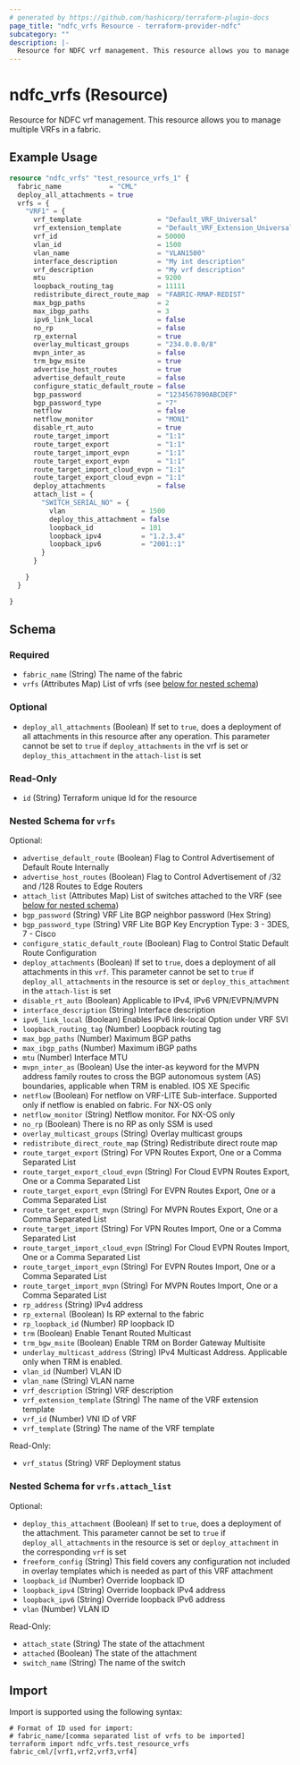 ```yaml
---
# generated by https://github.com/hashicorp/terraform-plugin-docs
page_title: "ndfc_vrfs Resource - terraform-provider-ndfc"
subcategory: ""
description: |-
  Resource for NDFC vrf management. This resource allows you to manage multiple VRFs in a fabric.
---
```


# ndfc_vrfs (Resource)

Resource for NDFC vrf management. This resource allows you to manage multiple VRFs in a fabric.

## Example Usage

```terraform
resource "ndfc_vrfs" "test_resource_vrfs_1" {
  fabric_name            = "CML"
  deploy_all_attachments = true
  vrfs = {
    "VRF1" = {
      vrf_template                   = "Default_VRF_Universal"
      vrf_extension_template         = "Default_VRF_Extension_Universal"
      vrf_id                         = 50000
      vlan_id                        = 1500
      vlan_name                      = "VLAN1500"
      interface_description          = "My int description"
      vrf_description                = "My vrf description"
      mtu                            = 9200
      loopback_routing_tag           = 11111
      redistribute_direct_route_map  = "FABRIC-RMAP-REDIST"
      max_bgp_paths                  = 2
      max_ibgp_paths                 = 3
      ipv6_link_local                = false
      no_rp                          = false
      rp_external                    = true
      overlay_multicast_groups       = "234.0.0.0/8"
      mvpn_inter_as                  = false
      trm_bgw_msite                  = true
      advertise_host_routes          = true
      advertise_default_route        = false
      configure_static_default_route = false
      bgp_password                   = "1234567890ABCDEF"
      bgp_password_type              = "7"
      netflow                        = false
      netflow_monitor                = "MON1"
      disable_rt_auto                = true
      route_target_import            = "1:1"
      route_target_export            = "1:1"
      route_target_import_evpn       = "1:1"
      route_target_export_evpn       = "1:1"
      route_target_import_cloud_evpn = "1:1"
      route_target_export_cloud_evpn = "1:1"
      deploy_attachments             = false
      attach_list = {
        "SWITCH_SERIAL_NO" = {
          vlan                   = 1500
          deploy_this_attachment = false
          loopback_id            = 101
          loopback_ipv4          = "1.2.3.4"
          loopback_ipv6          = "2001::1"
        }
      }

    }
  }

}
```

<!-- schema generated by tfplugindocs -->
## Schema

### Required

- `fabric_name` (String) The name of the fabric
- `vrfs` (Attributes Map) List of vrfs (see [below for nested schema](#nestedatt--vrfs))

### Optional

- `deploy_all_attachments` (Boolean) If set to `true`, does a deployment of all attachments in this resource after any operation. This parameter cannot be set to `true` if  `deploy_attachments` in the vrf is set or `deploy_this_attachment` in the  `attach-list` is set

### Read-Only

- `id` (String) Terraform unique Id for the resource

<a id="nestedatt--vrfs"></a>
### Nested Schema for `vrfs`

Optional:

- `advertise_default_route` (Boolean) Flag to Control Advertisement of Default Route Internally
- `advertise_host_routes` (Boolean) Flag to Control Advertisement of /32 and /128 Routes to Edge Routers
- `attach_list` (Attributes Map) List of switches attached to the VRF (see [below for nested schema](#nestedatt--vrfs--attach_list))
- `bgp_password` (String) VRF Lite BGP neighbor password (Hex String)
- `bgp_password_type` (String) VRF Lite BGP Key Encryption Type: 3 - 3DES, 7 - Cisco
- `configure_static_default_route` (Boolean) Flag to Control Static Default Route Configuration
- `deploy_attachments` (Boolean) If set to `true`, does a deployment of all attachments in this `vrf`. This parameter cannot be set to `true` if  `deploy_all_attachments` in the resource is set or `deploy_this_attachment` in the  `attach-list` is set
- `disable_rt_auto` (Boolean) Applicable to IPv4, IPv6 VPN/EVPN/MVPN
- `interface_description` (String) Interface description
- `ipv6_link_local` (Boolean) Enables IPv6 link-local Option under VRF SVI
- `loopback_routing_tag` (Number) Loopback routing tag
- `max_bgp_paths` (Number) Maximum BGP paths
- `max_ibgp_paths` (Number) Maximum iBGP paths
- `mtu` (Number) Interface MTU
- `mvpn_inter_as` (Boolean) Use the inter-as keyword for the MVPN address family routes to cross the BGP autonomous system (AS) boundaries, applicable when TRM is enabled. IOS XE Specific
- `netflow` (Boolean) For netflow on VRF-LITE Sub-interface. Supported only if netflow is enabled on fabric. For NX-OS only
- `netflow_monitor` (String) Netflow monitor. For NX-OS only
- `no_rp` (Boolean) There is no RP as only SSM is used
- `overlay_multicast_groups` (String) Overlay multicast groups
- `redistribute_direct_route_map` (String) Redistribute direct route map
- `route_target_export` (String) For VPN Routes Export, One or a Comma Separated List
- `route_target_export_cloud_evpn` (String) For Cloud EVPN Routes Export, One or a Comma Separated List
- `route_target_export_evpn` (String) For EVPN Routes Export, One or a Comma Separated List
- `route_target_export_mvpn` (String) For MVPN Routes Export, One or a Comma Separated List
- `route_target_import` (String) For VPN Routes Import, One or a Comma Separated List
- `route_target_import_cloud_evpn` (String) For Cloud EVPN Routes Import, One or a Comma Separated List
- `route_target_import_evpn` (String) For EVPN Routes Import, One or a Comma Separated List
- `route_target_import_mvpn` (String) For MVPN Routes Import, One or a Comma Separated List
- `rp_address` (String) IPv4 address
- `rp_external` (Boolean) Is RP external to the fabric
- `rp_loopback_id` (Number) RP loopback ID
- `trm` (Boolean) Enable Tenant Routed Multicast
- `trm_bgw_msite` (Boolean) Enable TRM on Border Gateway Multisite
- `underlay_multicast_address` (String) IPv4 Multicast Address. Applicable only when TRM is enabled.
- `vlan_id` (Number) VLAN ID
- `vlan_name` (String) VLAN name
- `vrf_description` (String) VRF description
- `vrf_extension_template` (String) The name of the VRF extension template
- `vrf_id` (Number) VNI ID of VRF
- `vrf_template` (String) The name of the VRF template

Read-Only:

- `vrf_status` (String) VRF Deployment status

<a id="nestedatt--vrfs--attach_list"></a>
### Nested Schema for `vrfs.attach_list`

Optional:

- `deploy_this_attachment` (Boolean) If set to `true`, does a deployment of the attachment. This parameter cannot be set to `true` if  `deploy_all_attachments` in the resource is set or `deploy_attachment` in the corresponding `vrf` is set
- `freeform_config` (String) This field covers any configuration not included in overlay templates which is needed as part of this VRF attachment
- `loopback_id` (Number) Override loopback ID
- `loopback_ipv4` (String) Override loopback IPv4 address
- `loopback_ipv6` (String) Override loopback IPv6 address
- `vlan` (Number) VLAN ID

Read-Only:

- `attach_state` (String) The state of the attachment
- `attached` (Boolean) The state of the attachment
- `switch_name` (String) The name of the switch

## Import

Import is supported using the following syntax:

```shell
# Format of ID used for import:
# fabric_name/[comma separated list of vrfs to be imported]
terraform import ndfc_vrfs.test_resource_vrfs fabric_cml/[vrf1,vrf2,vrf3,vrf4]
```
